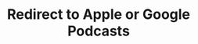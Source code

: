 ---
title: Redirect to Apple or Google Podcasts
redirect_from:
- /078r/
- /zadnja/
redirect_to: https://pod.fo/e/1527de
---